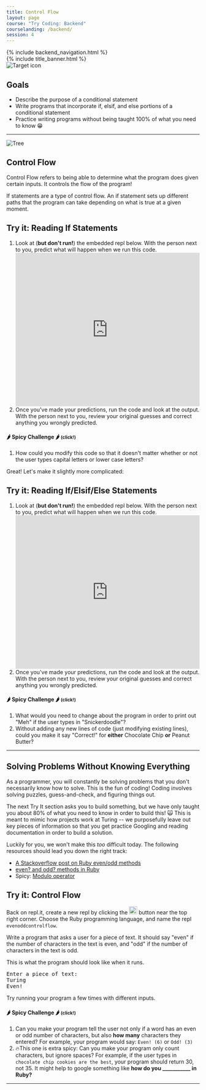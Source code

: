 ```yaml
---
title: Control Flow
layout: page
course: "Try Coding: Backend"
courselanding: /backend/
session: 4
---
```


<div id="wrapper">
  {% include backend_navigation.html %}
  <div id="content-container">
    {% include title_banner.html %}
    <section>
      <img class="section-image" src="{{ site.url }}/assets/images/goals.svg" alt="Target icon">
      <h2 class="section-header">Goals</h2>
      <ul>
        <li>Describe the purpose of a conditional statement</li>
        <li>Write programs that incorporate if, elsif, and else portions of a conditional statement</li>
        <li>Practice writing programs without being taught 100% of what you need to know 😁</li>
      </ul>
    </section>
    <hr>
    <section>
      <img class="section-image" src="{{ site.url }}/assets/images/tree.jpg" alt="Tree">
      <h2 class="section-header">Control Flow</h2>
      <p>Control Flow refers to being able to determine what the program does given certain inputs. It controls the flow of the program!</p>
      <p><span class="vocab">If statements</span> are a type of control flow. An if statement sets up different paths that the program can take depending on what is true at a given moment.</p>
      <div class="try-it">
        <h2>Try it: Reading If Statements</h2>
        <ol>
          <li>Look at (<b>but don't run!</b>) the embedded repl below. With the person next to you, predict what will happen when we run this code.</li>
          <iframe height="400px" width="100%" src="https://repl.it/@turingtrycoding/controlflowbasic?lite=true" scrolling="no" frameborder="no" allowtransparency="true" allowfullscreen="true" sandbox="allow-forms allow-pointer-lock allow-popups allow-same-origin allow-scripts allow-modals"></iframe>
          <li>Once you've made your predictions, run the code and look at the output. With the person next to you, review your original guesses and correct anything you wrongly predicted.</li>
        </ol>
        <div class="spicy">
          <h4 class="spicy-click">🌶 Spicy Challenge 🌶 <small>(click!)</small></h4>
          <div class="spicy-appear">
            <ol>
              <li>How could you modify this code so that it doesn't matter whether or not the user types capital letters or lower case letters?</li>
            </ol>
          </div>
        </div>
      </div>
      <p>Great! Let's make it slightly more complicated:</p>
      <div class="try-it">
        <h2>Try it: Reading If/Elsif/Else Statements</h2>
        <ol>
          <li>Look at (<b>but don't run!</b>) the embedded repl below. With the person next to you, predict what will happen when we run this code.</li>
          <iframe height="400px" width="100%" src="https://repl.it/@turingtrycoding/controlflowifelsif?lite=true" scrolling="no" frameborder="no" allowtransparency="true" allowfullscreen="true" sandbox="allow-forms allow-pointer-lock allow-popups allow-same-origin allow-scripts allow-modals"></iframe>
          <li>Once you've made your predictions, run the code and look at the output. With the person next to you, review your original guesses and correct anything you wrongly predicted.</li>
        </ol>
        <div class="spicy">
          <h4 class="spicy-click">🌶 Spicy Challenge 🌶 <small>(click!)</small></h4>
          <div class="spicy-appear">
            <ol>
              <li>What would you need to change about the program in order to print out "Meh" if the user types in "Snickerdoodle"?</li>
              <li>Without adding any new lines of code (just modifying existing lines), could you make it say "Correct!" for <b>either</b> Chocolate Chip <b>or</b> Peanut Butter?</li>
            </ol>
          </div>
        </div>
      </div>
    </section>
    <hr />
    <section>
      <h2 class="section-header">Solving Problems Without Knowing Everything</h2>
      <p>As a programmer, you will constantly be solving problems that you don't necessarily know how to solve. This is the fun of coding! Coding involves solving puzzles, guess-and-check, and figuring things out.</p>
      <p>The next Try It section asks you to build something, but we have only taught you about 80% of what you need to know in order to build this! 🙀 This is meant to mimic how projects work at Turing -- we purposefully leave out key pieces of information so that you get practice Googling and reading documentation in order to build a solution.</p>
      <p>Luckily for you, we won't make this <i>too</i> difficult today. The following resources should lead you down the right track:</p>
      <ul>
        <li><a target="blank" href="https://stackoverflow.com/questions/22640570/i-have-a-simple-odd-or-even-test-in-ruby-but-its-not-working">A Stackoverflow post on Ruby even/odd methods</a></li>
        <li><a href="https://riptutorial.com/ruby/example/16995/even-and-odd-numbers" title="">even? and odd? methods in Ruby</a></li>
        <li>Spicy: <a href="https://stackoverflow.com/questions/3517238/what-does-the-operator-do-in-ruby-in-n-2">Modulo operator</a></li>
      </ul>
      <div class="try-it">
        <h2>Try it: Control Flow</h2>
        <p>Back on repl.it, create a new repl by clicking the <img style="height: 1.5em" src="{{ site.url }}/assets/images/newrepl.png" alt="New Repl button"> button near the top right corner. Choose the Ruby programming language, and name the repl <code>evenoddcontrolflow</code>.</p>
        <p>Write a program that asks a user for a piece of text. It should say "even" if the number of characters in the text is even, and "odd" if the number of characters in the text is odd.</p>
        <p>This is what the program should look like when it runs.</p>
        <pre>Enter a piece of text:
Turing
Even!</pre>
Try running your program a few times with different inputs.
      </div>
      <div class="spicy">
          <h4 class="spicy-click">🌶 Spicy Challenge 🌶 <small>(click!)</small></h4>
          <div class="spicy-appear">
            <ol>
              <li>Can you make your program tell the user not only if a word has an even or odd number of characters, but also <b>how many</b> characters they entered? For example, your program would say: <code>Even! (6)</code> or <code>Odd! (3)</code></li>
              <li>🔥This one is extra spicy: Can you make your program only count characters, but ignore spaces? For example, if the user types in <code>chocolate chip cookies are the best</code>, your program should return 30, not 35. It might help to google something like <b>how do you ___________ in Ruby?</b></li>
            </ol>
          </div>
        </div>
    </section>
    <hr>
  </div>
</div>
<script>
	$( ".spicy-click" ).click(function(e) {
	  $( e.target ).next( ".spicy-appear" ).slideToggle( "slow" );
	});
</script>
<script
src="https://code.jquery.com/jquery-3.2.1.min.js"
integrity="sha256-hwg4gsxgFZhOsEEamdOYGBf13FyQuiTwlAQgxVSNgt4="
crossorigin="anonymous"></script>
